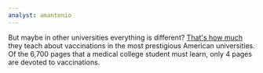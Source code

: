 ```yaml
---
analyst: amantonio
---
```


But maybe in other universities everything is different? [That's how much](https://www.youtube.com/watch?v=buQvtnQ7VXA) they teach about vaccinations in the most prestigious American universities. Of the 6,700 pages that a medical college student must learn, only 4 pages are devoted to vaccinations.
